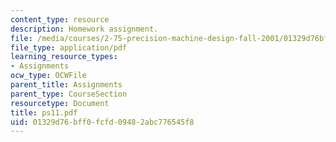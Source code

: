 ```yaml
---
content_type: resource
description: Homework assignment.
file: /media/courses/2-75-precision-machine-design-fall-2001/01329d76bff0fcfd09482abc776545f8_ps11.pdf
file_type: application/pdf
learning_resource_types:
- Assignments
ocw_type: OCWFile
parent_title: Assignments
parent_type: CourseSection
resourcetype: Document
title: ps11.pdf
uid: 01329d76-bff0-fcfd-0948-2abc776545f8
---
```

